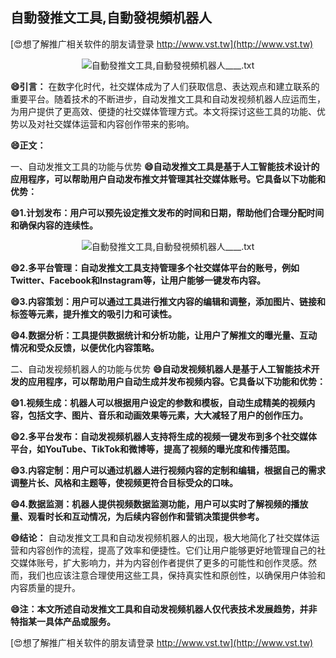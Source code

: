 ## **自動發推文工具,自動發視頻机器人**

[😍想了解推广相关软件的朋友请登录 http://www.vst.tw](http://www.vst.tw)

 <center><img src="https://vst.tw/MP4/tuiguang/png/8.png" alt="自動發推文工具,自動發視頻机器人____.txt"></center>

**😄引言：**
在数字化时代，社交媒体成为了人们获取信息、表达观点和建立联系的重要平台。随着技术的不断进步，自动发推文工具和自动发视频机器人应运而生，为用户提供了更高效、便捷的社交媒体管理方式。本文将探讨这些工具的功能、优势以及对社交媒体运营和内容创作带来的影响。

**😄正文：**

一、自动发推文工具的功能与优势
**😄自动发推文工具是基于人工智能技术设计的应用程序，可以帮助用户自动发布推文并管理其社交媒体账号。它具备以下功能和优势：**

**😄1.计划发布：用户可以预先设定推文发布的时间和日期，帮助他们合理分配时间和确保内容的连续性。**

 <center><img src="https://vst.tw/MP4/tuiguang/png/1.png" alt="自動發推文工具,自動發視頻机器人____.txt"></center>

**😄2.多平台管理：自动发推文工具支持管理多个社交媒体平台的账号，例如Twitter、Facebook和Instagram等，让用户能够一键发布内容。**

**😄3.内容策划：用户可以通过工具进行推文内容的编辑和调整，添加图片、链接和标签等元素，提升推文的吸引力和可读性。**

**😄4.数据分析：工具提供数据统计和分析功能，让用户了解推文的曝光量、互动情况和受众反馈，以便优化内容策略。**

二、自动发视频机器人的功能与优势
**😄自动发视频机器人是基于人工智能技术开发的应用程序，可以帮助用户自动生成并发布视频内容。它具备以下功能和优势：**

**😄1.视频生成：机器人可以根据用户设定的参数和模板，自动生成精美的视频内容，包括文字、图片、音乐和动画效果等元素，大大减轻了用户的创作压力。**

**😄2.多平台发布：自动发视频机器人支持将生成的视频一键发布到多个社交媒体平台，如YouTube、TikTok和微博等，提高了视频的曝光度和传播范围。**

**😄3.内容定制：用户可以通过机器人进行视频内容的定制和编辑，根据自己的需求调整片长、风格和主题等，使视频更符合目标受众的口味。**

**😄4.数据监测：机器人提供视频数据监测功能，用户可以实时了解视频的播放量、观看时长和互动情况，为后续内容创作和营销决策提供参考。**

**😄结论：**
自动发推文工具和自动发视频机器人的出现，极大地简化了社交媒体运营和内容创作的流程，提高了效率和便捷性。它们让用户能够更好地管理自己的社交媒体账号，扩大影响力，并为内容创作者提供了更多的可能性和创作灵感。然而，我们也应该注意合理使用这些工具，保持真实性和原创性，以确保用户体验和内容质量的提升。

**😄注：本文所述自动发推文工具和自动发视频机器人仅代表技术发展趋势，并非特指某一具体产品或服务。**

[😍想了解推广相关软件的朋友请登录 http://www.vst.tw](http://www.vst.tw)



